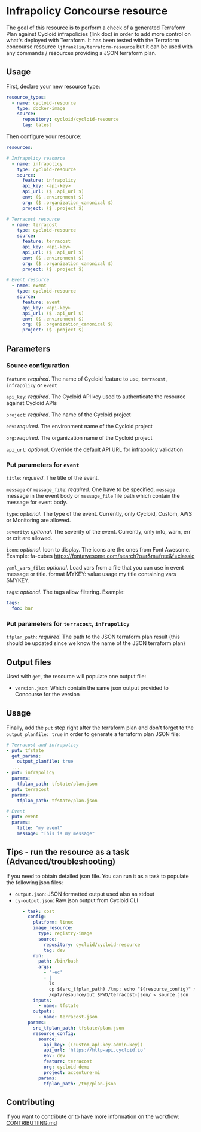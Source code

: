 # Infrapolicy Concourse resource

The goal of this resource is to perform a check of a generated Terraform Plan against Cycloid infrapolicies (link doc) in order to add more control on what's deployed with Terraform. It has been tested
with the Terraform concourse resource `ljfranklin/terraform-resource` but it can be used with any commands / resources providing a JSON terraform plan.

## Usage

First, declare your new resource type:

```yaml
resource_types:
  - name: cycloid-resource
    type: docker-image
    source:
      repository: cycloid/cycloid-resource
      tag: latest
```

Then configure your resource:

```yaml
resources:

# Infrapolicy resource
  - name: infrapolicy
    type: cycloid-resource
    source:
      feature: infrapolicy
      api_key: <api-key>
      api_url: ($ .api_url $)
      env: ($ .environment $)
      org: ($ .organization_canonical $)
      project: ($ .project $)

# Terracost resource
  - name: terracost
    type: cycloid-resource
    source:
      feature: terracost
      api_key: <api-key>
      api_url: ($ .api_url $)
      env: ($ .environment $)
      org: ($ .organization_canonical $)
      project: ($ .project $)

# Event resource
  - name: event
    type: cycloid-resource
    source:
      feature: event
      api_key: <api-key>
      api_url: ($ .api_url $)
      env: ($ .environment $)
      org: ($ .organization_canonical $)
      project: ($ .project $)
```


## Parameters 

### Source configuration

`feature`: _required_. The name of Cycloid feature to use, `terracost`, `infrapolicy` or `event`

`api_key`: _required_. The Cycloid API key used to authenticate the resource against Cycloid APIs

`project`: _required_. The name of the Cycloid project

`env`: _required_. The environment name of the Cycloid project

`org`: _required_. The organization name of the Cycloid project

`api_url`: _optional_. Override the default API URL for infrapolicy validation 

### Put parameters for `event`

`title`: _required_. The title of the event.

`message` or `message_file`: _required_. One have to be specified, `message` message in the event body or `message_file` file path which contain the message for event body.

`type`: _optional_. The type of the event. Currently, only Cycloid, Custom, AWS or Monitoring are allowed.

`severity`: _optional_. The severity of the event. Currently, only info, warn, err or crit are allowed.

`icon`: _optional_. Icon to display. The icons are the ones from Font Awesome. Example: fa-cubes https://fontawesome.com/search?o=r&m=free&f=classic

`yaml_vars_file`: _optional_. Load vars from a file that you can use in event message or title. format MYKEY: value usage my title containing vars $MYKEY.

`tags`: _optional_. The tags allow filtering. Example:

```YAML
tags:
  foo: bar
```



### Put parameters for `terracost`, `infrapolicy`

`tfplan_path`: _required_. The path to the JSON terraform plan result (this should be updated since we know the name of the JSON terraform plan)

## Output files

Used with `get`, the resource will populate one output file:

  * `version.json`: Which contain the same json output provided to Concourse for the version


## Usage

Finally, add the `put` step right after the terraform plan and don't forget to the `output_planfile: true` in order to generate a terraform plan JSON file:

```yaml
# Terracost and infrapolicy
- put: tfstate
  get_params:
    output_planfile: true
  ...
- put: infrapolicy
  params:
    tfplan_path: tfstate/plan.json
- put: terracost
  params:
    tfplan_path: tfstate/plan.json

# Event
- put: event
  params:
    title: "my event"
    message: "This is my message"
```

## Tips - run the resource as a task (Advanced/troubleshooting)

If you need to obtain detailed json file. You can run it as a task to populate the following json files:

  * `output.json`: JSON formatted output used also as stdout
  * `cy-output.json`: Raw json output from Cycloid CLI

```YAML
      - task: cost
        config:
          platform: linux
          image_resource:
            type: registry-image
            source:
              repository: cycloid/cycloid-resource
              tag: dev
          run:
            path: /bin/bash
            args:
              - '-ec'
              - |
                ls
                cp ${src_tfplan_path} /tmp; echo "${resource_config}" > source.json
                /opt/resource/out $PWD/terracost-json/ < source.json
          inputs:
            - name: tfstate
          outputs:
            - name: terracost-json
        params:
          src_tfplan_path: tfstate/plan.json
          resource_config:
            source:
              api_key: ((custom_api-key-admin.key))
              api_url: 'https://http-api.cycloid.io'
              env: dev
              feature: terracost
              org: cycloid-demo
              project: accenture-mi
            params:
              tfplan_path: /tmp/plan.json
```

## Contributing

If you want to contribute or to have more information on the workflow: [CONTRIBUTIING.md](./CONTRIBUTING.md)

